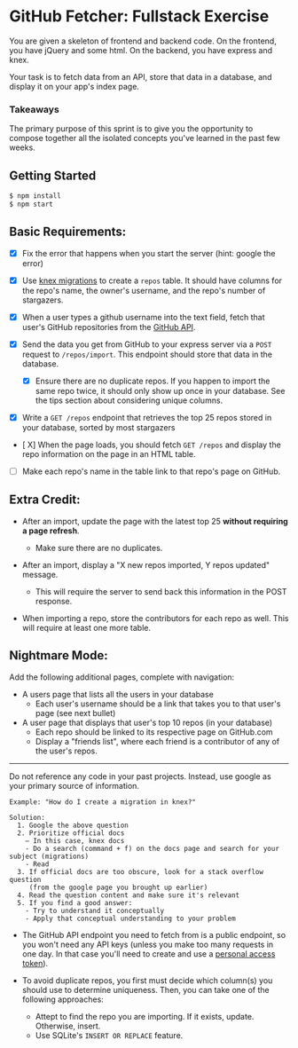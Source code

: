 # GitHub Fetcher: Fullstack Exercise

You are given a skeleton of frontend and backend code. On the frontend, you have jQuery and some html. On the backend, you have express and knex.

Your task is to fetch data from an API, store that data in a database, and display it on your app's index page.

### Takeaways

The primary purpose of this sprint is to give you the opportunity to compose together all the isolated concepts you've learned in the past few weeks.

## Getting Started

```bash
$ npm install
$ npm start
```

## Basic Requirements:

- [X] Fix the error that happens when you start the server (hint: google the error)

- [X] Use [knex migrations](http://knexjs.org/#Migrations) to create a `repos` table. It should have columns for the repo's name, the owner's username, and the repo's number of stargazers.

- [X] When a user types a github username into the text field, fetch that user's GitHub repositories from the [GitHub API](https://developer.github.com/v3/).

- [X] Send the data you get from GitHub to your express server via a `POST` request to `/repos/import`. This endpoint should store that data in the database.

    - [X] Ensure there are no duplicate repos. If you happen to import the same repo twice, it should only show up once in your database. See the tips section about considering unique columns.

- [X] Write a `GET /repos` endpoint that retrieves the top 25 repos stored in your database, sorted by most stargazers

- [ X] When the page loads, you should fetch `GET /repos` and display the repo information on the page in an HTML table.

- [ ] Make each repo's name in the table link to that repo's page on GitHub.

## Extra Credit:

- After an import, update the page with the latest top 25 **without requiring a page refresh**.
  - Make sure there are no duplicates.

- After an import, display a "X new repos imported, Y repos updated" message.
  - This will require the server to send back this information in the POST response.

- When importing a repo, store the contributors for each repo as well. This will require at least one more table.

## Nightmare Mode:

Add the following additional pages, complete with navigation:

- A users page that lists all the users in your database
  - Each user's username should be a link that takes you to that user's page (see next bullet)
- A user page that displays that user's top 10 repos (in your database)
  - Each repo should be linked to its respective page on GitHub.com
  - Display a "friends list", where each friend is a contributor of any of the user's repos.

---

Do not reference any code in your past projects. Instead, use google as your primary source of information.
```
Example: "How do I create a migration in knex?"

Solution:
  1. Google the above question
  2. Prioritize official docs
    – In this case, knex docs
    - Do a search (command + f) on the docs page and search for your subject (migrations)
    - Read
  3. If official docs are too obscure, look for a stack overflow question
     (from the google page you brought up earlier)
  4. Read the question content and make sure it's relevant
  5. If you find a good answer:
    - Try to understand it conceptually
    - Apply that conceptual understanding to your problem
```

- The GitHub API endpoint you need to fetch from is a public endpoint, so you won't need any API keys (unless you make too many requests in one day. In that case you'll need to create and use a [personal access token](https://help.github.com/articles/creating-an-access-token-for-command-line-use/)).

- To avoid duplicate repos, you first must decide which column(s) you should use to determine uniqueness. Then, you can take one of the following approaches:
  - Attept to find the repo you are importing. If it exists, update. Otherwise, insert.
  - Use SQLite's `INSERT OR REPLACE` feature.
